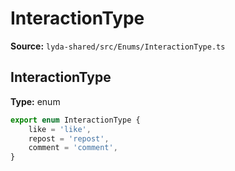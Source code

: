 # InteractionType

**Source:** `lyda-shared/src/Enums/InteractionType.ts`

## InteractionType

**Type:** enum

```typescript
export enum InteractionType {
    like = 'like',
    repost = 'repost',
    comment = 'comment',
}
```


